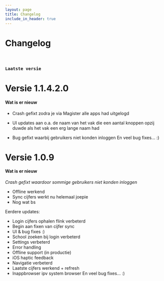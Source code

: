 ```yaml
---
layout: page
title: Changelog
include_in_header: true
---
```


# Changelog
<br>

### `Laatste versie`
# **Versie 1.1.4.2.0**
#### Wat is er nieuw
- Crash gefixt zodra je via Magister alle apps had uitgelogd
- UI updates aan o.a. de naam van het vak die een aantal knoppen opzij duwde als het vak een erg lange naam had

- Bug gefixt waarbij gebruikers niet konden inloggen
En veel bug fixes... :)


# **Versie 1.0.9**
#### Wat is er nieuw
*Crash gefixt waardoor sommige gebruikers niet konden inloggen*

- Offline werkend
- Sync cijfers werkt nu helemaal joepie
- Nog wat bs

Eerdere updates:
- Login cijfers ophalen flink verbeterd
- Begin aan fixen van cijfer sync
- UI & bug fixes :)
- School zoeken bij login verbeterd
- Settings verbeterd
- Error handling
- Offline support (in productie)
- iOS haptic feedback
- Navigatie verbeterd
- Laatste cijfers werkend + refresh
- Inappbrowser ipv system browser
En veel bug fixes... :)